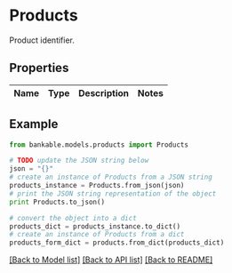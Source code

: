 # Products

Product identifier.

## Properties

Name | Type | Description | Notes
------------ | ------------- | ------------- | -------------

## Example

```python
from bankable.models.products import Products

# TODO update the JSON string below
json = "{}"
# create an instance of Products from a JSON string
products_instance = Products.from_json(json)
# print the JSON string representation of the object
print Products.to_json()

# convert the object into a dict
products_dict = products_instance.to_dict()
# create an instance of Products from a dict
products_form_dict = products.from_dict(products_dict)
```
[[Back to Model list]](../README.md#documentation-for-models) [[Back to API list]](../README.md#documentation-for-api-endpoints) [[Back to README]](../README.md)


